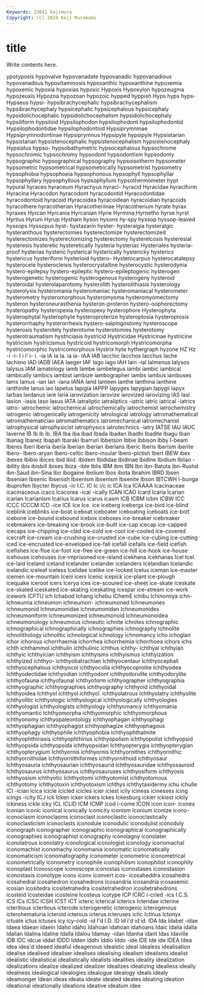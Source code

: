 ```yaml
---
Keywords: 23641 kojimura
Copyright: (C) 2024 Koji Murakami
---
```


# title

Write contents here.



ypotyposis hypovalve hypovanadate hypovanadic hypovanadious hypovanadous hypovitaminosis hypoxanthic hypoxanthine hypoxemia
hypoxemic hypoxia hypoxias hypoxic Hypoxis Hypoxylon hypozeugma hypozeuxis Hypozoa hypozoan
hypozoic hypped hyppish Hyps hyps hyps- Hypseus hypsi- hypsibrachycephalic hypsibrachycephalism
hypsibrachycephaly hypsicephalic hypsicephalous hypsicephaly hypsidolichocephalic hypsidolichocephalism hypsidolichocephaly hypsiliform hypsiloid Hypsilophodon
hypsilophodont hypsilophodontid Hypsilophodontidae hypsilophodontoid Hypsiprymninae Hypsiprymnodontinae Hypsiprymnus Hypsipyle hypsipyle Hypsistarian
hypsistarian hypsistenocephalic hypsistenocephalism hypsistenocephaly Hypsistus hypso- hypsobathymetric hypsocephalous hypsochrome hypsochromic
hypsochromy hypsodont hypsodontism hypsodonty hypsographic hypsographical hypsography hypsoisotherm hypsometer hypsometric
hypsometrical hypsometrically hypsometrist hypsometry hypsophobia hypsophoeia hypsophonous hypsophyll hypsophyllar hypsophyllary
hypsophyllous hypsophyllum hypsothermometer hypt hypural hyraces hyraceum Hyrachyus hyraci- hyracid
Hyracidae hyraciform Hyracina Hyracodon hyracodont hyracodontid Hyracodontidae hyracodontoid hyracoid Hyracoidea
hyracoidean hyracoidian hyracoids hyracothere hyracotherian Hyracotheriinae Hyracotherium hyrate hyrax hyraxes
Hyrcan Hyrcania Hyrcanian Hyrie Hyrmina Hyrnetho hyrse hyrst Hyrtius Hyrum
Hyrup Hysham hyson hysons hy-spy hyssop hyssop-leaved hyssops Hyssopus hyst-
hystazarin hyster- hysteralgia hysteralgic hysteranthous hysterectomies hysterectomize hysterectomized hysterectomizes hysterectomizing
hysterectomy hysterelcosis hysteresial hysteresis hysteretic hysteretically hysteria hysteriac Hysteriales hysteria-proof
hysterias hysteric hysterical hysterically hystericky hysterics hystericus hysteriform hysterioid hystero-
Hysterocarpus hysterocatalepsy hysterocele hysterocleisis hysterocrystalline hysterocystic hysterodynia hystero-epilepsy hystero-epileptic hystero-epileptogenic
hysterogen hysterogenetic hysterogenic hysterogenous hysterogeny hysteroid hysteroidal hysterolaparotomy hysterolith hysterolithiasis
hysterology hysterolysis hysteromania hysteromaniac hysteromaniacal hysterometer hysterometry hysteromorphous hysteromyoma hysteromyomectomy
hysteron hysteroneurasthenia hysteron-proteron hystero-oophorectomy hysteropathy hysteropexia hysteropexy hysterophore Hysterophyta hysterophytal
hysterophyte hysteroproterize hysteroptosia hysteroptosis hysterorrhaphy hysterorrhexis hystero-salpingostomy hysteroscope hysterosis hysterotely
hysterotome hysterotomies hysterotomy hysterotraumatism hystriciasis hystricid Hystricidae Hystricinae hystricine hystricism
hystricismus hystricoid hystricomorph Hystricomorpha hystricomorphic hystricomorphous Hystrix hyte hythergraph hyzone
HZ Hz -i -i- I i i' i- i. -ia
IA Ia Ia. ia ia- IAA IAB Iacchic Iacchos Iacchus
Iache Iachimo IAD IADB IAEA Iaeger IAF Iago iago IAH
Iain -ial Ialmenus Ialysos Ialysus IAM iamatology iamb Iambe iambelegus
iambi iambic iambical iambically iambics iambist iambize iambographer iambs iambus
iambuses Iams Iamus -ian Ian -iana IANA Iand Ianteen Ianthe
Ianthina ianthine ianthinite Ianus iao Iapetus Iapigia IAPPP Iapyges Iapygian
Iapygii Iapyx Iarbas Iardanus iare Iaria iarovization iarovize iarovized iarovizing
IAS Iasi Iasion -iasis Iaso Iasus IATA iatraliptic iatraliptics -iatric
iatric iatrical -iatrics iatro- iatrochemic iatrochemical iatrochemically iatrochemist iatrochemistry iatrogenic
iatrogenically iatrogenicity iatrological iatrology iatromathematical iatromathematician iatromathematics iatromechanical iatromechanist iatrophysical
iatrophysicist iatrophysics iatrotechnics -iatry IATSE IAU IAUC Iaverne IB Ib
ib ib. IBA Iba iba Ibad Ibada Ibadan Ibadhi Ibadite
Ibagu Iban Ibanag Ibanez Ibapah Ibaraki Ibarruri Ibbetson Ibbie Ibbison
Ibby I-beam Iberes Iberi Iberia iberia Iberian iberian iberians Iberic
Iberis Iberism iberite Ibero- Ibero-aryan Ibero-celtic Ibero-insular Ibero-pictish Ibert IBEW
ibex ibexes Ibibio ibices ibid ibid. ibidem Ibididae Ibidinae ibidine
Ibidium Ibilao -ibility ibis ibisbill ibises Ibiza -ible Iblis IBM
ibm IBN Ibn ibn-Batuta ibn-Rushd ibn-Saud ibn-Sina Ibo ibogaine ibolium
Ibos ibota Ibrahim IBRD Ibsen Ibsenian Ibsenic Ibsenish Ibsenism ibsenism
Ibsenite Ibson IBTCWH I-bunga ibuprofen Ibycter Ibycus -ic I.C. IC
Ic i/c ic ICA Ica ICAAAA Icacinaceae icacinaceous icaco Icacorea
-ical -ically ICAN ICAO Icard Icaria Icarian icarian Icarianism Icarius
Icarus icarus icasm ICB ICBM icbm ICBW ICC ICCC ICCCM
ICD -ice ICE Ice Ice. ice iceberg icebergs ice-bird ice-blind
iceblink iceblinks ice-boat iceboat iceboater iceboating iceboats ice-bolt icebone ice-bound
icebound icebox iceboxes ice-breaker icebreaker icebreakers ice-breaking ice-brook ice-built ice-cap
icecap ice-capped icecaps ice-chipping ice-clad ice-cold ice-cool ice-cooled ice-covered icecraft
ice-cream ice-crushing ice-crusted ice-cube ice-cubing ice-cutting iced ice-encrusted ice-enveloped ice-fall
icefall icefalls ice-field icefish icefishes ice-floe ice-foot ice-free ice-green ice-hill
ice-hook ice-house icehouse icehouses ice-imprisoned ice-island icekhana icekhanas Icel Icel.
ice-laid Iceland iceland Icelander icelander icelanders Icelandian Icelandic icelandic iceleaf
iceless Icelidae icelike ice-locked Icelus iceman ice-master icemen ice-mountain Iceni
iceni Icenic icepick ice-plant ice-plough icequake iceroot icers Icerya ices
ice-scoured ice-sheet ice-skate iceskate ice-skated iceskated ice-skating iceskating icespar ice-stream
ice-work icework ICFTU ich Ichabod Ichang ichebu IChemE ichibu Ichinomiya
ichn- Ichneumia ichneumon ichneumon- ichneumoned Ichneumones ichneumonid Ichneumonidae ichneumonidan Ichneumonides
ichneumoniform ichneumonized ichneumonoid Ichneumonoidea ichneumonology ichneumous ichneutic ichnite ichnites ichnographic
ichnographical ichnographically ichnographies ichnography ichnolite ichnolithology ichnolitic ichnological ichnology ichnomancy
icho ichoglan ichor ichorous ichorrhaemia ichorrhea ichorrhemia ichorrhoea ichors ichs
ichth ichthammol ichthulin ichthulinic ichthus ichthy- ichthyal ichthyian ichthyic ichthyician
ichthyism ichthyisms ichthyismus ichthyization ichthyized ichthyo- ichthyobatrachian Ichthyocentaur Ichthyocephali ichthyocephalous
ichthyocol ichthyocolla ichthyocoprolite Ichthyodea Ichthyodectidae ichthyodian ichthyodont ichthyodorulite ichthyodorylite ichthyofauna
ichthyofaunal ichthyoform ichthyographer ichthyographia ichthyographic ichthyographies ichthyography ichthyoid ichthyoidal Ichthyoidea
Ichthyol ichthyol ichthyol. ichthyolatrous ichthyolatry ichthyolite ichthyolitic ichthyologic ichthyological ichthyologically
ichthyologies ichthyologist ichthyologists ichthyology ichthyomancy ichthyomania ichthyomantic Ichthyomorpha ichthyomorphic ichthyomorphous
ichthyonomy ichthyopaleontology ichthyophagan ichthyophagi ichthyophagian ichthyophagist ichthyophagize ichthyophagous ichthyophagy ichthyophile
ichthyophobia ichthyophthalmite ichthyophthiriasis ichthyophthirius ichthyopolism ichthyopolist ichthyopsid Ichthyopsida ichthyopsida ichthyopsidan
Ichthyopterygia ichthyopterygian ichthyopterygium Ichthyornis ichthyornis Ichthyornithes ichthyornithic Ichthyornithidae Ichthyornithiformes ichthyornithoid
ichthyosaur Ichthyosauria ichthyosaurian ichthyosaurid Ichthyosauridae ichthyosauroid Ichthyosaurus ichthyosaurus ichthyosauruses ichthyosiform
ichthyosis ichthyosism ichthyotic Ichthyotomi ichthyotomist ichthyotomous ichthyotomy ichthyotoxin ichthyotoxism ichthys
ichthytaxidermy ichu ichulle ICI -ician icica icicle icicled icicles icier
iciest icily iciness icinesses icing icings -icity ICJ ick Icken
icker ickers Ickes Ickesburg ickier ickiest ickily ickiness ickle icky
ICL ICLID ICM ICMP icod i-come ICON icon icon- icones
Iconian iconic iconical iconically iconicity iconism Iconium iconize icono- iconoclasm
iconoclasms iconoclast iconoclastic iconoclastically iconoclasticism iconoclasts iconodule iconodulic iconodulist iconoduly
iconograph iconographer iconographic iconographical iconographically iconographies iconographist iconography iconolagny iconolater
iconolatrous iconolatry iconological iconologist iconology iconomachal iconomachist iconomachy iconomania iconomatic
iconomatically iconomaticism iconomatography iconometer iconometric iconometrical iconometrically iconometry iconophile iconophilism
iconophilist iconophily iconoplast Iconoscope iconoscope iconostas iconostases iconostasion iconostasis iconotype
icons iconv iconvert icos- icosaheddra icosahedra icosahedral icosahedron icosahedrons Icosandria
icosandria icosasemic icosian icositedra icositetrahedra icositetrahedron icositetrahedrons icosteid Icosteidae icosteine
Icosteus icotype ICP ICRC i-cried -ics I.C.S. ICS ICs ICSC
ICSH ICST ICT icteric icterical icterics Icteridae icterine icteritious icteritous
icterode icterogenetic icterogenic icterogenous icterohematuria icteroid icterous icterus icteruses ictic
Ictinus Ictonyx ictuate ictus ictuses icy icy-cold -id I'd I.D.
ID Id i'd id id. IDA Ida Idabel -idae Idaea
Idaean idaein Idaho idaho Idahoan idahoan idahoans Idaic Idalia idalia
Idalian Idalina Idaline Idalla Idalou Idamay -idan Idanha idant Idas
Idaville IDB IDC idcue iddat IDDD Idden iddhi Iddio Iddo
-ide IDE Ide ide IDEA Idea idea idea'd ideaed ideaful
ideagenous ideaistic ideal idealess idealisation idealise idealised idealiser idealises idealising
idealism idealisms idealist idealistic idealistical idealistically idealists idealities ideality idealization
idealizations idealize idealized idealizer idealizes idealizing idealless ideally idealness idealogical
idealogies idealogue idealogy ideals idealy ideamonger Idean ideas ideata ideate
ideated ideates ideating ideation ideational ideationally ideations ideative ideatum idee
